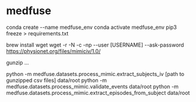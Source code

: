 # medfuse

conda create --name medfuse_env
conda activate medfuse_env
pip3 freeze > requirements.txt

brew install wget
wget -r -N -c -np --user [USERNAME] --ask-password https://physionet.org/files/mimiciv/1.0/

gunzip ...

python -m medfuse.datasets.process_mimic.extract_subjects_iv [path to gunzipped csv files] data/root 
python -m medfuse.datasets.process_mimic.validate_events data/root
python -m medfuse.datasets.process_mimic.extract_episodes_from_subject data/root